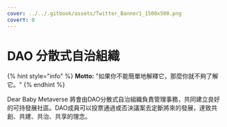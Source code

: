 ```yaml
---
cover: ../../.gitbook/assets/Twitter_Banner1_1500x500.png
coverY: 0
---
```


# DAO 分散式自治組織

{% hint style="info" %}
**Motto:** "如果你不能簡單地解釋它，那麼你就不夠了解它。"
{% endhint %}

Dear Baby Metaverse 將會由DAO分散式自治組織負責管理事務，共同建立良好的可持發展社區。DAO成員可以投票通過或否決議案去定斷將來的發展，達致共創、共建、共治、共享的理念。
